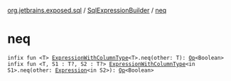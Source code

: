 [org.jetbrains.exposed.sql](../index.md) / [SqlExpressionBuilder](index.md) / [neq](.)

# neq

`infix fun <T> `[`ExpressionWithColumnType`](../-expression-with-column-type/index.md)`<T>.neq(other: T): `[`Op`](../-op/index.md)`<Boolean>`
`infix fun <T, S1 : T?, S2 : T?> `[`ExpressionWithColumnType`](../-expression-with-column-type/index.md)`<in S1>.neq(other: `[`Expression`](../-expression/index.md)`<in S2>): `[`Op`](../-op/index.md)`<Boolean>`
